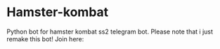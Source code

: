 # Hamster-kombat
Python bot for hamster kombat ss2 telegram bot. Please note that i just remake this bot! Join here:
